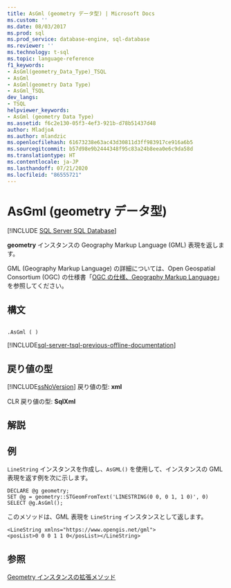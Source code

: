 ```yaml
---
title: AsGml (geometry データ型) | Microsoft Docs
ms.custom: ''
ms.date: 08/03/2017
ms.prod: sql
ms.prod_service: database-engine, sql-database
ms.reviewer: ''
ms.technology: t-sql
ms.topic: language-reference
f1_keywords:
- AsGml(geometry_Data_Type)_TSQL
- AsGml
- AsGml(geometry Data Type)
- AsGml_TSQL
dev_langs:
- TSQL
helpviewer_keywords:
- AsGml (geometry Data Type)
ms.assetid: f6c2e130-05f3-4ef3-921b-d78b51437d48
author: MladjoA
ms.author: mlandzic
ms.openlocfilehash: 61673238e63ac43d30811d3ff983917ce916a6b5
ms.sourcegitcommit: b57d98e9b2444348f95c83a24b8eea0e6c9da58d
ms.translationtype: HT
ms.contentlocale: ja-JP
ms.lasthandoff: 07/21/2020
ms.locfileid: "86555721"
---
```

# <a name="asgml-geometry-data-type"></a>AsGml (geometry データ型)
[!INCLUDE [SQL Server SQL Database](../../includes/applies-to-version/sql-asdb.md)]

**geometry** インスタンスの Geography Markup Language (GML) 表現を返します。
  
GML (Geography Markup Language) の詳細については、Open Geospatial Consortium (OGC) の仕様書「[OGC の仕様、Geography Markup Language](https://go.microsoft.com/fwlink/?LinkId=93629)」を参照してください。
  
## <a name="syntax"></a>構文  
  
```  
  
.AsGml ( )  
```  
  
[!INCLUDE[sql-server-tsql-previous-offline-documentation](../../includes/sql-server-tsql-previous-offline-documentation.md)]

## <a name="return-types"></a>戻り値の型
 [!INCLUDE[ssNoVersion](../../includes/ssnoversion-md.md)] 戻り値の型: **xml**  
  
 CLR 戻り値の型: **SqlXml**  
  
## <a name="remarks"></a>解説  
  
## <a name="examples"></a>例  
 `LineString` インスタンスを作成し、`AsGML()` を使用して、インスタンスの GML 表現を返す例を次に示します。  
  
```  
DECLARE @g geometry;  
SET @g = geometry::STGeomFromText('LINESTRING(0 0, 0 1, 1 0)', 0)  
SELECT @g.AsGml();  
```  
  
 このメソッドは、GML 表現を `LineString` インスタンスとして返します。  
  
```  
<LineString xmlns="https://www.opengis.net/gml">  
<posList>0 0 0 1 1 0</posList></LineString>  
```  
  
## <a name="see-also"></a>参照  
 [Geometry インスタンスの拡張メソッド](../../t-sql/spatial-geometry/extended-methods-on-geometry-instances.md)  
  
  

